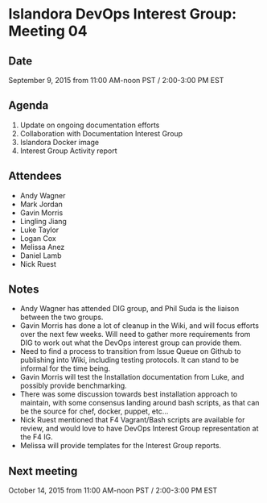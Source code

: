 # Islandora DevOps Interest Group: Meeting 04

## Date

September 9, 2015 from 11:00 AM-noon PST / 2:00-3:00 PM EST

## Agenda

1. Update on ongoing documentation efforts 
2. Collaboration with Documentation Interest Group
3. Islandora Docker image
4. Interest Group Activity report

## Attendees

* Andy Wagner
* Mark Jordan
* Gavin Morris
* Lingling Jiang
* Luke Taylor
* Logan Cox
* Melissa Anez
* Daniel Lamb
* Nick Ruest

## Notes

* Andy Wagner has attended DIG group, and Phil Suda is the liaison between the two groups.
* Gavin Morris has done a lot of cleanup in the Wiki, and will focus efforts over the next few weeks.  Will need to gather more requirements from DIG to work out what the DevOps interest group can provide them.
* Need to find a process to transition from Issue Queue on Github to publishing into Wiki, including testing protocols.  It can stand to be informal for the time being.
* Gavin Morris will test the Installation documentation from Luke, and possibly provide benchmarking.  
* There was some discussion towards best installation approach to maintain, with some consensus landing around bash scripts, as that can be the source for chef, docker, puppet, etc…
* Nick Ruest mentioned that F4 Vagrant/Bash scripts are available for review, and would love to have DevOps Interest Group representation at the F4 IG.
* Melissa will provide templates for the Interest Group reports.

## Next meeting

October 14, 2015 from 11:00 AM-noon PST / 2:00-3:00 PM EST

